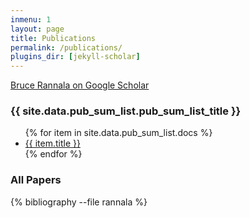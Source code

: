 ```yaml
---
inmenu: 1
layout: page
title: Publications
permalink: /publications/
plugins_dir: [jekyll-scholar]
---
```


[Bruce Rannala on Google Scholar]

<h3>{{ site.data.pub_sum_list.pub_sum_list_title }}</h3>
<ul>
   {% for item in site.data.pub_sum_list.docs %}
      <li><a href="{{ item.url }}" alt="{{ item.title }}">{{ item.title }}</a></li>
   {% endfor %}
</ul>

### All Papers

{% bibliography --file rannala  %}

[Bruce Rannala on Google Scholar]: https://scholar.google.com/citations?user=rgw5bacAAAAJ
